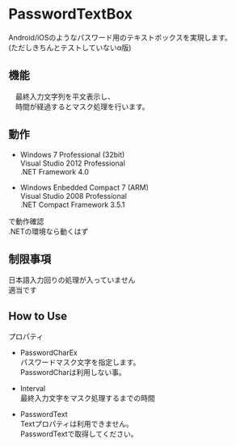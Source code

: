 PasswordTextBox  
============

Android/iOSのようなパスワード用のテキストボックスを実現します。  
(ただしきちんとテストしていないα版)  


## 機能
　最終入力文字列を平文表示し、  
　時間が経過するとマスク処理を行います。  


## 動作
* Windows 7 Professional (32bit)  
  Visual Studio 2012 Professional  
  .NET Framework 4.0  

* Windows Enbedded Compact 7 (ARM)  
  Visual Studio 2008 Professional  
  .NET Compact Framework 3.5.1  

で動作確認  
.NETの環境なら動くはず  


## 制限事項
日本語入力回りの処理が入っていません  
適当です  


## How to Use
プロパティ  
* PasswordCharEx  
  パスワードマスク文字を指定します。  
  PasswordCharは利用しない事。  

* Interval  
  最終入力文字をマスク処理するまでの時間  

* PasswordText  
  Textプロパティは利用できません。  
  PasswordTextで取得してください。  
